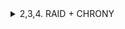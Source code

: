 </details>
 <details>
   <summary>2,3,4. RAID + CHRONY</summary>

- ISP

 ```tcl
apt-get install -y chrony
cat > /etc/chrony.conf <<EOF
server 127.0.0.1 iburst prefer
hwtimestamp *
local stratum 5
allow 0/0
EOF
systemctl enable --now chronyd
systemctl restart chronyd
chronyc sources
chronyc tracking | grep Stratum
```

- HQ-SRV
  
```tcl
lsblk
mdadm --create /dev/md0 --level=0 --raid-devices=2 /dev/sd[b-d]
mdadm --detail -scan --verbose > /etc/mdadm.conf
apt-get update && apt-get install fdisk -y
echo -e "n\n\n\n\nw" | fdisk /dev/md0
mkfs.ext4 /dev/md0p1
echo "/dev/md0p1 /raid ext4 defaults 0 0" >> /etc/fstab
mkdir /raid
mount -a
apt-get install nfs-server -y
mkdir /raid/nfs
chown 99:99 /raid/nfs
chmod 777 /raid/nfs
echo "/raid/nfs 192.168.2.0/28(rw,sync,no_subtree_check)" >> /etc/exports
exportfs -a
exportfs -v
systemctl enable nfs
systemctl restart nfs
apt-get install -y chrony
echo "server 172.16.1.1 iburst prefer" >> /etc/chrony.conf
systemctl enable --now chronyd
systemctl restart chronyd
chronyc sources
timedatectl
```

```

- HQ-CLI

```tcl
apt-get update && apt-get install nfs-common -y
mkdir -p /mnt/nfs
echo "192.168.1.10:/raid/nfs /mnt/nfs nfs intr,soft,_netdev,x-systemd.automount 0 0" >> /etc/fstab
mount -a
mount -v
touch /mnt/nfs/test
ls /raid/nfs
apt-get install -y chrony
echo "server 172.16.1.1 iburst prefer" >> /etc/chrony.conf
systemctl enable --now chronyd
systemctl restart chronyd
chronyc sources
timedatectl
```

- HQ-RTR

```tcl
enable
configure terminal
ntp server 172.16.1.1
clock timezone UTC 5
exit
show ntp status
write memory
```

- BR-RTR

```tcl
enable
configure terminal
ntp server 172.16.2.1
clock timezone UTC 5
exit
show ntp status
write memory
```

- BR-SRV

```tcl
apt-get install -y chrony
echo "server 172.16.1.1 iburst prefer" >> /etc/chrony.conf
systemctl enable --now chronyd
systemctl restart chronyd
chronyc sources
timedatectl
```
